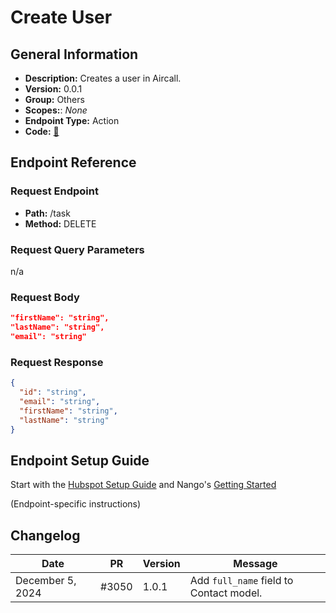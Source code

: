 # Create User

## General Information

- **Description:** Creates a user in Aircall.
- **Version:** 0.0.1
- **Group:** Others
- **Scopes:**: _None_
- **Endpoint Type:** Action
- **Code:** [🔗](https://github.com/NangoHQ/integration-templates/tree/main/integrations/aircall-basic/actions/create-user.ts)

## Endpoint Reference

### Request Endpoint

- **Path:** /task
- **Method:** DELETE

### Request Query Parameters

n/a

### Request Body

```json
"firstName": "string",
"lastName": "string",
"email": "string"
```

### Request Response

```json
{
  "id": "string",
  "email": "string",
  "firstName": "string",
  "lastName": "string"
}
```

## Endpoint Setup Guide

Start with the [Hubspot Setup Guide](https://docs.nango.dev/integrations/all/hubspot#setup-guide) and Nango's [Getting Started](https://docs.nango.dev/guides/getting-started)

(Endpoint-specific instructions)

## Changelog

| Date | PR | Version | Message |
| - | - | - | - |
| December 5, 2024 | #3050 | 1.0.1 | Add `full_name` field to Contact model. |